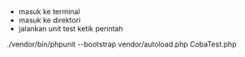 - masuk ke terminal
- masuk ke direktori
- jalankan unit test ketik perintah

./vendor/bin/phpunit --bootstrap vendor/autoload.php CobaTest.php
